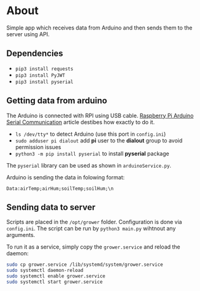 # About

Simple app which receives data from Arduino and then sends them to the server using API.

## Dependencies

 - `pip3 install requests`
 - `pip3 install PyJWT`
 - `pip3 install pyserial`

## Getting data from arduino

The Arduino is connected with RPI using USB cable. [Raspberry Pi Arduino Serial Communication](https://roboticsbackend.com/raspberry-pi-arduino-serial-communication/) article destibes how exactly to do it.

 - `ls /dev/tty*` to detect Arduino (use this port in `config.ini`)
 - `sudo adduser pi dialout` add **pi** user to the **dialout** group to avoid permission issues
 - `python3 -m pip install pyserial` to install **pyserial** package

 The `pyserial` library can be used as shown in `arduinoService.py`.

 Arduino is sending the data in folowing format:

 ```
 Data:airTemp;airHum;soilTemp;soilHum;\n
 ```


## Sending data to server

Scripts are placed in the `/opt/grower` folder. Configuration is done via `config.ini`. The script can be run by `python3 main.py` wihtnout any arguments.

To run it as a service, simply copy the `grower.service` and reload the daemon:

```bash
sudo cp grower.service /lib/systemd/system/grower.service
sudo systemctl daemon-reload
sudo systemctl enable grower.service
sudo systemctl start grower.service
```

